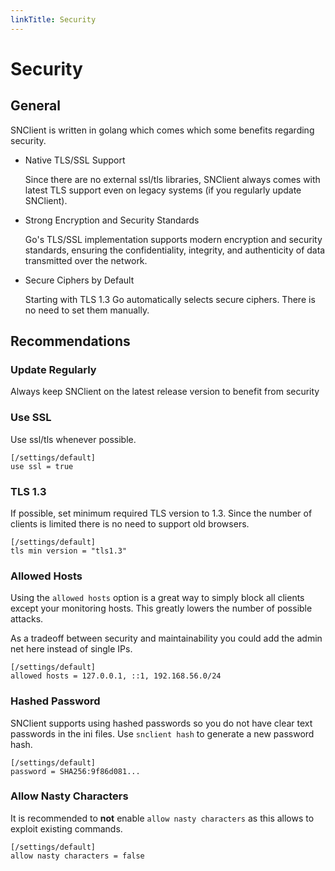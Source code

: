 ```yaml
---
linkTitle: Security
---
```


# Security

## General


SNClient is written in golang which comes which some benefits regarding security.

  - Native TLS/SSL Support

    Since there are no external ssl/tls libraries, SNClient always comes with
    latest TLS support even on legacy systems (if you regularly update SNClient).

  - Strong Encryption and Security Standards

    Go's TLS/SSL implementation supports modern encryption and security
    standards, ensuring the confidentiality, integrity, and authenticity of
    data transmitted over the network.

  - Secure Ciphers by Default

    Starting with TLS 1.3 Go automatically selects secure ciphers. There is no
    need to set them manually.


## Recommendations


### Update Regularly

Always keep SNClient on the latest release version to benefit from security


### Use SSL

Use ssl/tls whenever possible.

    [/settings/default]
    use ssl = true

### TLS 1.3

If possible, set minimum required TLS version to 1.3. Since the number of
clients is limited there is no need to support old browsers.

    [/settings/default]
    tls min version = "tls1.3"


### Allowed Hosts

Using the `allowed hosts` option is a great way to simply block all clients except
your monitoring hosts. This greatly lowers the number of possible attacks.

As a tradeoff between security and maintainability you could add the admin net
here instead of single IPs.

    [/settings/default]
    allowed hosts = 127.0.0.1, ::1, 192.168.56.0/24


### Hashed Password

SNClient supports using hashed passwords so you do not have clear text passwords
in the ini files. Use `snclient hash` to generate a new password hash.

    [/settings/default]
    password = SHA256:9f86d081...


### Allow Nasty Characters

It is recommended to **not** enable `allow nasty characters` as this allows
to exploit existing commands.

    [/settings/default]
    allow nasty characters = false